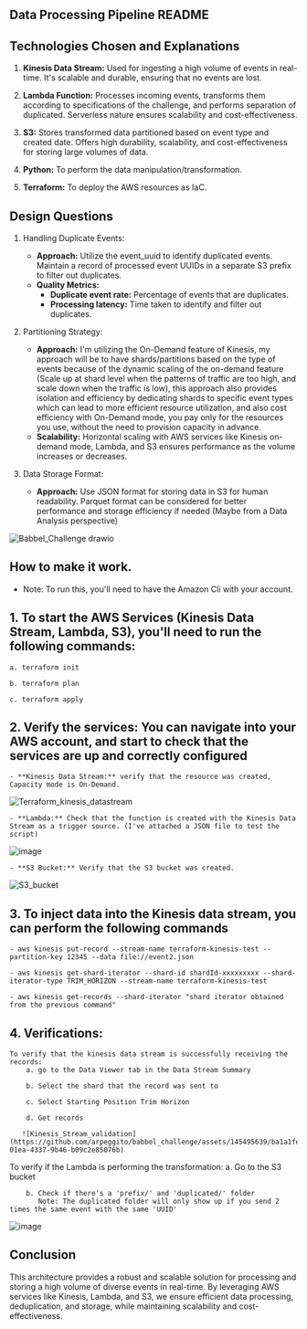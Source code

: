 ## Data Processing Pipeline README

## Technologies Chosen and Explanations

1. **Kinesis Data Stream:** Used for ingesting a high volume of events in real-time. It's scalable and durable, ensuring that no events are lost.

2. **Lambda Function:** Processes incoming events, transforms them according to specifications of the challenge, and performs separation of duplicated. Serverless nature ensures scalability and cost-effectiveness.

3. **S3:** Stores transformed data partitioned based on event type and created date. Offers high durability, scalability, and cost-effectiveness for storing large volumes of data.

4. **Python:** To perform the data manipulation/transformation.

5. **Terraform:** To deploy the AWS resources as IaC.

## Design Questions

1. Handling Duplicate Events:

    - **Approach:** Utilize the event_uuid to identify duplicated events. Maintain a record of processed event UUIDs in a separate S3 prefix to filter out duplicates.
    - **Quality Metrics:**
        - **Duplicate event rate:** Percentage of events that are duplicates.
        - **Processing latency:** Time taken to identify and filter out duplicates.
        
2. Partitioning Strategy:

    - **Approach:** I'm utilizing the On-Demand feature of Kinesis, my approach will be to have shards/partitions based on the type of events because of the dynamic scaling of the on-demand feature (Scale up at shard level when the patterns of traffic are too high, and scale down when the traffic is low), this approach also provides isolation and efficiency by dedicating shards to specific event types which can lead to more efficient resource utilization, and also cost efficiency with On-Demand mode, you pay only for the resources you use, without the need to provision capacity in advance. 
    - **Scalability:** Horizontal scaling with AWS services like Kinesis on-demand mode, Lambda, and S3 ensures performance as the volume increases or decreases. 

3. Data Storage Format:

    - **Approach:** Use JSON format for storing data in S3 for human readability. Parquet format can be considered for better performance and storage efficiency if needed (Maybe from a Data Analysis perspective)

![Babbel_Challenge drawio](https://github.com/arpeggito/babbel_challenge/assets/145495639/edff27c8-7602-44d9-aeda-85f2fff1f6b9)

## How to make it work.
- Note: To run this, you'll need to have the Amazon Cli with your account.
## 1. To start the AWS Services (Kinesis Data Stream, Lambda, S3), you'll need to run the following commands:
   
    a. terraform init

    b. terraform plan

    c. terraform apply
   
## 2. Verify the services: You can navigate into your AWS account, and start to check that the services are up and correctly configured

    - **Kinesis Data Stream:** verify that the resource was created, Capacity mode is On-Demand.

![Terraform_kinesis_datastream](https://github.com/arpeggito/babbel_challenge/assets/145495639/5691223b-ed35-404e-90b5-ba7780f6dad4)

    - **Lambda:** Check that the function is created with the Kinesis Data Stream as a trigger source. (I've attached a JSON file to test the script)
    
![image](https://github.com/arpeggito/babbel_challenge/assets/145495639/6ed19eec-e017-4740-a895-8a8d7c94fc59)

    - **S3 Bucket:** Verify that the S3 bucket was created.

![S3_bucket](https://github.com/arpeggito/babbel_challenge/assets/145495639/9541c06e-b1b2-4c9e-9c4f-46b6e0baaae6)

   


## 3. To inject data into the Kinesis data stream, you can perform the following commands

    - aws kinesis put-record --stream-name terraform-kinesis-test --partition-key 12345 --data file://event2.json

    - aws kinesis get-shard-iterator --shard-id shardId-xxxxxxxxx --shard-iterator-type TRIM_HORIZON --stream-name terraform-kinesis-test

    - aws kinesis get-records --shard-iterator "shard iterator obtained from the previous command"

## 4. Verifications:
    To verify that the kinesis data stream is successfully receiving the records:
        a. go to the Data Viewer tab in the Data Stream Summary

        b. Select the shard that the record was sent to

        c. Select Starting Position Trim Horizon

        d. Get records

       ![Kinesis_Stream_validation](https://github.com/arpeggito/babbel_challenge/assets/145495639/ba1a1fe9-01ea-4337-9b46-b09c2e85076b)

   To verify if the Lambda is performing the transformation:
        a. Go to the S3 bucket

        b. Check if there's a 'prefix/' and 'duplicated/' folder
           Note: The duplicated folder will only show up if you send 2 times the same event with the same 'UUID'

![image](https://github.com/arpeggito/babbel_challenge/assets/145495639/99fbf3b4-73b6-4162-afaa-77a8ac64e7ef)

## Conclusion
This architecture provides a robust and scalable solution for processing and storing a high volume of diverse events in real-time. By leveraging AWS services like Kinesis, Lambda, and S3, we ensure efficient data processing, deduplication, and storage, while maintaining scalability and cost-effectiveness.


